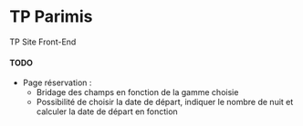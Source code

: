 # TP Parimis
TP Site Front-End

#### TODO

- Page réservation :
    - Bridage des champs en fonction de la gamme choisie
    - Possibilité de choisir la date de départ, indiquer le nombre de nuit et calculer la date de départ en fonction
